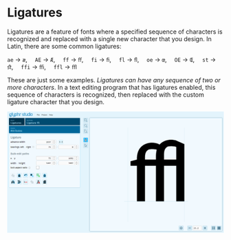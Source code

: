 # Ligatures

Ligatures are a feature of fonts where a specified sequence of characters is recognized and replaced with a single new character that you design. In Latin, there are some common ligatures: 

`ae` -> `æ`,&emsp;  `AE` -> `Æ`,&emsp;  `ff` -> `ﬀ`,&emsp;  `fi` -> `ﬁ`,&emsp;  `fl` -> `ﬂ`,&emsp;  `oe` -> `œ`,&emsp;  `OE` -> `Œ`,&emsp;  `st` -> `ﬆ`,&emsp;  `ffi` -> `ﬃ`,&emsp;  `ffl` -> `ﬄ`

These are just some examples. *Ligatures can have any sequence of two or more characters*. In a text editing program that has ligatures enabled, this sequence of characters is recognized, then replaced with the custom ligature character that you design.


![Ligatures page](../img/page_ligatures.png)